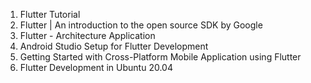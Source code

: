 
   1. Flutter Tutorial
   2. Flutter | An introduction to the open source SDK by Google
   3. Flutter - Architecture Application
   4. Android Studio Setup for Flutter Development
   5. Getting Started with Cross-Platform Mobile Application using Flutter
   6. Flutter Development in Ubuntu 20.04
